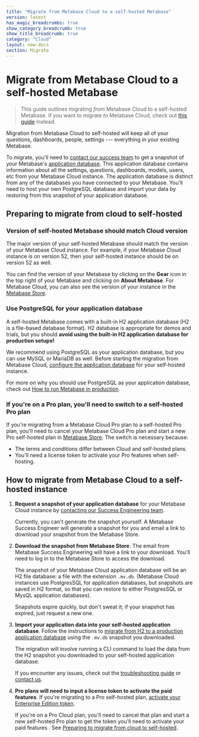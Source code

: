 ```yaml
---
title: "Migrate from Metabase Cloud to a self-hosted Metabase"
version: latest
has_magic_breadcrumbs: true
show_category_breadcrumb: true
show_title_breadcrumb: true
category: "Cloud"
layout: new-docs
section: Migrate
---
```


# Migrate from Metabase Cloud to a self-hosted Metabase

> This guide outlines migrating _from_ Metabase Cloud to a self-hosted Metabase. If you want to migrate _to_ Metabase Cloud, check out [this guide](./guide.md) instead.

Migration from Metabase Cloud to self-hosted will keep all of your questions, dashboards, people, settings --- everything in your existing Metabase.

To migrate, you'll need to [contact our success team](/help-premium) to get a snapshot of your Metabase's [application database](../../installation-and-operation/migrating-from-h2.md#metabases-application-database). This application database contains information about all the settings, questions, dashboards, models, users, etc from your Metabase Cloud instance. The application database is distinct from any of the databases you have connected to your Metabase. You'll need to host your own PostgreSQL database and import your data by restoring from this snapshot of your application database.

## Preparing to migrate from cloud to self-hosted

### Version of self-hosted Metabase should match Cloud version

The major version of your self-hosted Metabase should match the version of your Metabase Cloud instance. For example, if your Metabase Cloud instance is on version 52, then your self-hosted instance should be on version 52 as well.

You can find the version of your Metabase by clicking on the **Gear** icon in the top right of your Metabase and clicking on **About Metabase**. For Metabase Cloud, you can also see the version of your instance in the [Metabase Store](https://store.metabase.com).

### Use PostgreSQL for your application database

A self-hosted Metabase comes with a built-in H2 application database (H2 is a file-based database format). H2 database is appropriate for demos and trials, but you should **avoid using the built-in H2 application database for production setups!**

We recommend using PostgreSQL as your application database, but you can use MySQL or MariaDB as well. Before starting the migration from Metabase Cloud, [configure the application database](../../installation-and-operation/configuring-application-database.md) for your self-hosted instance.

For more on why you should use PostgreSQL as your application database, check out [How to run Metabase in production](/learn/metabase-basics/administration/administration-and-operation/metabase-in-production).

### If you're on a Pro plan, you'll need to switch to a self-hosted Pro plan

If you're migrating from a Metabase Cloud Pro plan to a self-hosted Pro plan, you'll need to cancel your Metabase Cloud Pro plan and start a new Pro self-hosted plan in [Metabase Store](https://store.metabase.com). The switch is necessary because:

- The terms and conditions differ between Cloud and self-hosted plans.
- You'll need a license token to activate your Pro features when self-hosting.

## How to migrate from Metabase Cloud to a self-hosted instance

1. **Request a snapshot of your application database** for your Metabase Cloud instance by [contacting our Success Engineering team](/help-premium).

   Currently, you can't generate the snapshot yourself. A Metabase Success Engineer will generate a snapshot for you and email a link to download your snapshot from the Metabase Store.

2. **Download the snapshot from Metabase Store**. The email from Metabase Success Engineering will have a link to your download. You'll need to log in to the Metabase Store to access the download.

   The snapshot of your Metabase Cloud application database will be an H2 file database: a file with the extension `.mv.db`. (Metabase Cloud instances use PostgresSQL for application databases, but snapshots are saved in H2 format, so that you can restore to either PostgresSQL or MysQL application databases).

   Snapshots expire quickly, but don't sweat it; if your snapshot has expired, just request a new one.

3. **Import your application data into your self-hosted application database**. Follow the instructions to [migrate from H2 to a production application database](../../installation-and-operation/migrating-from-h2.md) using the `.mv.db` snapshot you downloaded.

   The migration will involve running a CLI command to load the data from the H2 snapshot you downloaded to your self-hosted application database.

   If you encounter any issues, check out the [troubleshooting guide](../../troubleshooting-guide/loading-from-h2.md) or [contact us](https://www.metabase.com/help-premium).

4. **Pro plans will need to input a license token to activate the paid features**. If you're migrating to a Pro self-hosted plan, [activate your Enterprise Edition token](../../installation-and-operation/activating-the-enterprise-edition.md).

   If you're on a Pro Cloud plan, you'll need to cancel that plan and start a new self-hosted Pro plan to get the token you'll need to activate your paid features . See [Preparing to migrate from cloud to self-hosted](#preparing-to-migrate-from-cloud-to-self-hosted).
